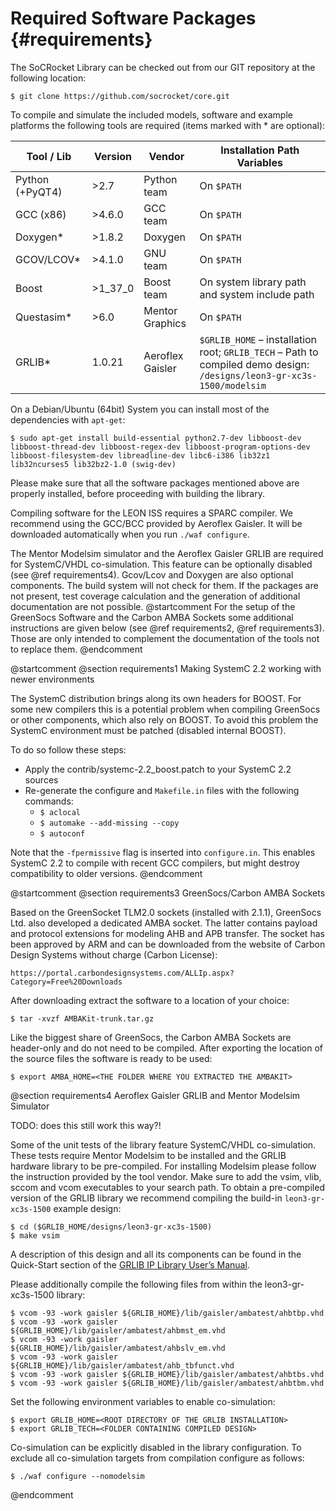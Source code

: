 Required Software Packages {#requirements}
=========================================================

The SoCRocket Library can be checked out from our GIT repository at the following location:

    $ git clone https://github.com/socrocket/core.git

To compile and simulate the included models, software and example platforms the following tools are required (items marked with * are optional):

Tool / Lib         | Version    | Vendor                    | Installation Path Variables
------------------ | ---------- | ------------------------- | ---------------------------
Python (+PyQT4)    | >2.7       | Python team               | On `$PATH`
GCC (x86)          | >4.6.0     | GCC team                  | On `$PATH`
Doxygen*           | >1.8.2     | Doxygen                   | On `$PATH`
GCOV/LCOV*         | >4.1.0     | GNU team                  | On `$PATH`
Boost              | >1_37_0    | Boost team                | On system library path and system include path 
Questasim*         | >6.0       | Mentor Graphics           | On `$PATH`
GRLIB*             | 1.0.21     | Aeroflex Gaisler          | `$GRLIB_HOME` – installation root; `GRLIB_TECH` – Path to compiled demo design: `/designs/leon3-gr-xc3s-1500/modelsim`

On a Debian/Ubuntu (64bit) System you can install most of the dependencies with `apt-get`:

    $ sudo apt-get install build-essential python2.7-dev libboost-dev libboost-thread-dev libboost-regex-dev libboost-program-options-dev libboost-filesystem-dev libreadline-dev libc6-i386 lib32z1 lib32ncurses5 lib32bz2-1.0 (swig-dev)

Please make sure that all the software packages mentioned above are properly installed, before proceeding with building the library. 

Compiling software for the LEON ISS requires a SPARC compiler. 
We recommend using the GCC/BCC provided by Aeroflex Gaisler. 
It will be downloaded automatically when you run `./waf configure`.

The Mentor Modelsim simulator and the Aeroflex Gaisler GRLIB are required for SystemC/VHDL co-simulation. 
This feature can be optionally disabled (see @ref requirements4).
Gcov/Lcov and Doxygen are also optional components. The build system will not check for them. 
If the packages are not present, test coverage calculation and the generation of additional documentation are not possible.
@startcomment
For the setup of the GreenSocs Software and the Carbon AMBA Sockets some additional instructions are given below (see @ref requirements2, @ref requirements3). 
Those are only intended to complement the documentation of the tools not to replace them.
@endcomment

@startcomment
@section requirements1 Making SystemC 2.2 working with newer environments

The SystemC distribution brings along its own headers for BOOST. 
For some new compilers this is a potential problem when compiling GreenSocs or other components, which also rely on BOOST. 
To avoid this problem the SystemC environment must be patched (disabled internal BOOST).

To do so follow these steps:
- Apply the contrib/systemc-2.2_boost.patch to your SystemC 2.2 sources
- Re-generate the configure and `Makefile.in` files with the following commands:
  + `$ aclocal`
  + `$ automake --add-missing --copy`
  + `$ autoconf`

Note that the `-fpermissive` flag is inserted into `configure.in`. 
This enables SystemC 2.2 to compile with recent GCC compilers, but might destroy compatibility to older versions.
@endcomment

@startcomment
@section requirements3 GreenSocs/Carbon AMBA Sockets

Based on the GreenSocket TLM2.0 sockets (installed with 2.1.1), GreenSocs Ltd. also developed a dedicated AMBA socket. 
The latter contains payload and protocol extensions for modeling AHB and APB transfer. 
The socket has been approved by ARM and can be downloaded from the website of Carbon Design Systems without charge (Carbon License):

    https://portal.carbondesignsystems.com/ALLIp.aspx?Category=Free%20Downloads

After downloading extract the software to a location of your choice:

    $ tar -xvzf AMBAKit-trunk.tar.gz

Like the biggest share of GreenSocs, the Carbon AMBA Sockets are header-only and do not need to be compiled. 
After exporting the location of the source files the software is ready to be used:

    $ export AMBA_HOME=<THE FOLDER WHERE YOU EXTRACTED THE AMBAKIT>

@section requirements4 Aeroflex Gaisler GRLIB and Mentor Modelsim Simulator

TODO: does this still work this way?!

Some of the unit tests of the library feature SystemC/VHDL co-simulation. 
These tests require Mentor Modelsim to be installed and the GRLIB hardware library to be pre-compiled.
For installing Modelsim please follow the instruction provided by the tool vendor. 
Make sure to add the vsim, vlib, sccom and vcom executables to your search path.
To obtain a pre-compiled version of the GRLIB library we recommend compiling the build-in `leon3-gr-xc3s-1500` example design:

    $ cd ($GRLIB_HOME/designs/leon3-gr-xc3s-1500) 
    $ make vsim

A description of this design and all its components can be found in the Quick-Start section of the [GRLIB IP Library User’s Manual](http://gaisler.com/products/grlib/grlib.pdf).

Please additionally compile the following files from within the leon3-gr-xc3s-1500 library:

    $ vcom -93 -work gaisler ${GRLIB_HOME}/lib/gaisler/ambatest/ahbtbp.vhd
    $ vcom -93 -work gaisler ${GRLIB_HOME}/lib/gaisler/ambatest/ahbmst_em.vhd
    $ vcom -93 -work gaisler ${GRLIB_HOME}/lib/gaisler/ambatest/ahbslv_em.vhd
    $ vcom -93 -work gaisler ${GRLIB_HOME}/lib/gaisler/ambatest/ahb_tbfunct.vhd
    $ vcom -93 -work gaisler ${GRLIB_HOME}/lib/gaisler/ambatest/ahbtbs.vhd
    $ vcom -93 -work gaisler ${GRLIB_HOME}/lib/gaisler/ambatest/ahbtbm.vhd

Set the following environment variables to enable co-simulation:

    $ export GRLIB_HOME=<ROOT DIRECTORY OF THE GRLIB INSTALLATION>
    $ export GRLIB_TECH=<FOLDER CONTAINING COMPILED DESIGN>

Co-simulation can be explicitly disabled in the library configuration. To exclude all co-simulation targets from compilation configure as follows:

    $ ./waf configure --nomodelsim
@endcomment
